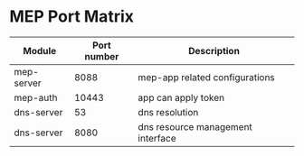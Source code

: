 # MEP Port Matrix
| Module              | Port number   | Description                          |
| ------------------- | ------------- | ------------------------------------ |
| mep-server | 8088 | mep-app related configurations |
| mep-auth | 10443 | app can apply token |
| dns-server | 53 | dns resolution |
| dns-server | 8080 | dns resource management interface |